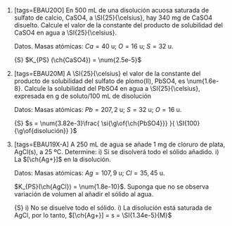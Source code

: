 1.  [tags=EBAU20O] En 500 mL de una disolución acuosa saturada de sulfato de calcio, CaSO4, a \SI{25}{\celsius}, hay 340 mg de CaSO4 disuelto. Calcule el valor de la constante del producto de solubilidad del CaSO4 en agua a \SI{25}{\celsius}.

    Datos. Masas atómicas: $Ca = 40$ u; $O = 16$ u; $S = 32$ u.

    {S} $K_{PS} (\ch{CaSO4}) = \num{2.5e-5}$

1.  [tags=EBAU20M] A \SI{25}{\celsius} el valor de la constante del producto de solubilidad del sulfato de plomo(II), PbSO4, es \num{1.6e-8}. Calcule la solubilidad del PbSO4 en agua a \SI{25}{\celsius}, expresada en g de soluto/100 mL de disolución

    Datos: Masas atómicas: $Pb = 207,2$ u; $S = 32$ u; $O = 16$ u.

    {S} $s = \num{3.82e-3}\frac{ \si{\g\of{\ch{PbSO4}}} }{ \SI{100}{\g\of{disolución}} }$

1.  [tags=EBAU19X-A] A 250 mL de agua se añade 1 mg de cloruro de plata, AgCl(s), a 25 ºC. Determine:
    i)  Si se disolverá todo el sólido añadido.
    i)  La $[\ch{Ag+}]$ en la disolución.

    Datos: Masas atómicas: $Ag = 107,9$ u; $Cl = 35,45$ u.
    
    $K_{PS}(\ch{AgCl}) = \num{1.8e-10}$. Suponga que no se observa variación de volumen al añadir el sólido al agua.

    {S}
    i)  No se disuelve todo el sólido.
    i)  La disolución está saturada de AgCl, por lo tanto, $[\ch{Ag+}] = s = \SI{1.34e-5}{M}$